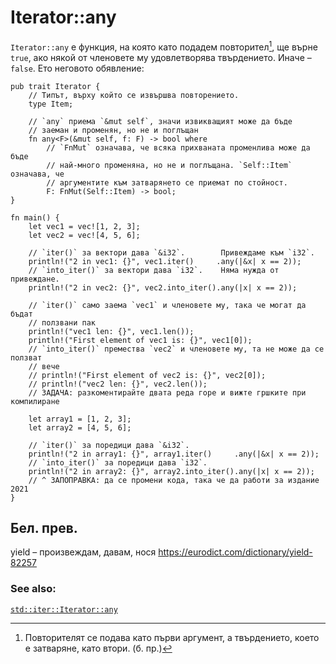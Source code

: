 # Iterator::any

`Iterator::any` е функция, на която като подадем повторител[^pass_ite], ще върне `true`, ако
някой от членовете му удовлетворява твърдението. Иначе – `false`. Ето неговото
обявление:

```rust,ignore
pub trait Iterator {
    // Типът, върху който се извършва повторението.
    type Item;

    // `any` приема `&mut self`, значи извикващият може да бъде
    // заеман и променян, но не и поглъщан
    fn any<F>(&mut self, f: F) -> bool where
        // `FnMut` означава, че всяка прихваната променлива може да бъде
        // най-много променяна, но не и поглъщана. `Self::Item` означава, че
        // аргументите към затварянето се приемат по стойност.
        F: FnMut(Self::Item) -> bool;
}
```

```rust,editable
fn main() {
    let vec1 = vec![1, 2, 3];
    let vec2 = vec![4, 5, 6];

    // `iter()` за вектори дава `&i32`.        Привеждаме към `i32`.
    println!("2 in vec1: {}", vec1.iter()     .any(|&x| x == 2));
    // `into_iter()` за вектори дава `i32`.    Няма нужда от привеждане.
    println!("2 in vec2: {}", vec2.into_iter().any(|x| x == 2));

    // `iter()` само заема `vec1` и членовете му, така че могат да бъдат
    // ползвани пак
    println!("vec1 len: {}", vec1.len());
    println!("First element of vec1 is: {}", vec1[0]);
    // `into_iter()` премества `vec2` и членовете му, та не може да се ползват
    // вече
    // println!("First element of vec2 is: {}", vec2[0]);
    // println!("vec2 len: {}", vec2.len());
    // ЗАДАЧА: разкоментирайте двата реда горе и вижте гршките при компилиране

    let array1 = [1, 2, 3];
    let array2 = [4, 5, 6];

    // `iter()` за поредици дава `&i32`.
    println!("2 in array1: {}", array1.iter()     .any(|&x| x == 2));
    // `into_iter()` за поредици дава `i32`.
    println!("2 in array2: {}", array2.into_iter().any(|x| x == 2));
    // ^ ЗАПОПРАВКА: да се промени кода, така че да работи за издание 2021
}
```
## Бел. прев.

[^pass_ite]: Повторителят се подава като първи аргумент, а твърдението, което е
  затваряне, като втори. (б. пр.)

yield – произвеждам, давам, нося https://eurodict.com/dictionary/yield-82257

### See also:

[`std::iter::Iterator::any`][any]

[any]: https://doc.rust-lang.org/std/iter/trait.Iterator.html#method.any
